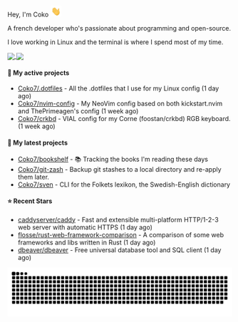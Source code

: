Hey, I'm Coko <img src="./images/hi.gif" width="25" />

A french developer who's passionate about programming and open-source.

I love working in Linux and the terminal is where I spend most of my time.

<a href="https://github.com/anuraghazra/github-readme-stats">
  <img height=200 align="center" src="https://github-readme-stats.vercel.app/api/top-langs?username=coko7&layout=donut&theme=transparent" />
</a>
<a href="https://github.com/anuraghazra/convoychat">
  <img height=200 align="center" src="https://github-readme-stats.vercel.app/api?username=coko7&show_icons=true&theme=transparent" />
</a>

#### 👷 My active projects

- [Coko7/.dotfiles](https://github.com/Coko7/.dotfiles) - All the .dotfiles that I use for my Linux config (1 day ago)
- [Coko7/nvim-config](https://github.com/Coko7/nvim-config) - My NeoVim config based on both kickstart.nvim and ThePrimeagen&#39;s config (1 week ago)
- [Coko7/crkbd](https://github.com/Coko7/crkbd) - VIAL config for my Corne (foostan/crkbd) RGB keyboard.  (1 week ago)

#### 🌱 My latest projects

- [Coko7/bookshelf](https://github.com/Coko7/bookshelf) - 📚 Tracking the books I&#39;m reading these days 
- [Coko7/git-zash](https://github.com/Coko7/git-zash) - Backup git stashes to a local directory and re-apply them later.
- [Coko7/sven](https://github.com/Coko7/sven) - CLI for the Folkets lexikon, the Swedish-English dictionary 

#### ⭐ Recent Stars

- [caddyserver/caddy](https://github.com/caddyserver/caddy) - Fast and extensible multi-platform HTTP/1-2-3 web server with automatic HTTPS (1 day ago)
- [flosse/rust-web-framework-comparison](https://github.com/flosse/rust-web-framework-comparison) - A comparison of some web frameworks and libs written in Rust (1 day ago)
- [dbeaver/dbeaver](https://github.com/dbeaver/dbeaver) - Free universal database tool and SQL client (1 day ago)

<picture>
  <source media="(prefers-color-scheme: dark)"  srcset="https://raw.githubusercontent.com/Coko7/Coko7/snake/github-contribution-grid-snake-dark.svg">
  <source media="(prefers-color-scheme: light)" srcset="https://raw.githubusercontent.com/Coko7/Coko7/snake/github-contribution-grid-snake-light.svg">
  <img align="center" alt="GitHub Contribution Snake" src="https://raw.githubusercontent.com/Coko7/Coko7/snake/github-contribution-grid-snake-light.svg">
</picture>
